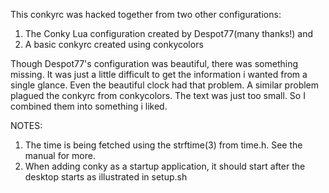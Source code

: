 This conkyrc was hacked together from two other configurations: 

1. The Conky Lua configuration created by Despot77(many thanks!) and 
2. A basic conkyrc created using conkycolors

Though Despot77's configuration was beautiful, there was something missing. It was just a little difficult to get the information i wanted from a single glance. Even the beautiful clock had that problem. A similar problem plagued the conkyrc from conkycolors. The text was just too small. So I combined them into something i liked.

NOTES: 
1. The time is being fetched using the strftime(3) from time.h. See the manual for more.
2. When adding conky as a startup application, it should start after the desktop starts as illustrated in setup.sh

